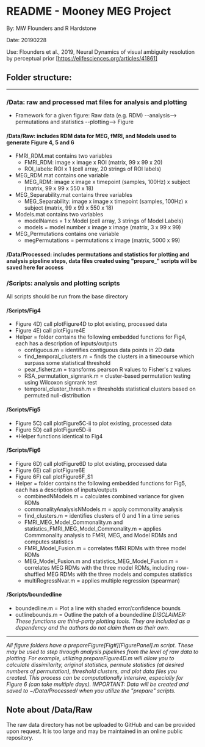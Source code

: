 # README - Mooney MEG Project
By: 		MW Flounders and R Hardstone

Date:       20190228

Use: 		Flounders et al., 2019, Neural Dynamics of visual ambiguity resolution by perceptual prior
            [https://elifesciences.org/articles/41861]

## Folder structure:
______________________________________________________________________________________________________
### /Data: raw and processed mat files for analysis and plotting 
- Framework for a given figure: Raw data (e.g. RDM) --analysis--> permutations and statistics --plotting--> Figure
#### /Data/Raw: includes RDM data for MEG, fMRI, and Models used to generate Figure 4, 5 and 6
- FMRI_RDM.mat contains two variables
    - FMRI_RDM: image x image x ROI (matrix, 99 x 99 x 20)
    - ROI_labels: ROI x 1 (cell array, 20 strings of ROI labels)
- MEG_RDM.mat contains one variable
    - MEG_RDM: image x image x timepoint (samples, 100Hz) x subject (matrix, 99 x 99 x 550 x 18)
- MEG_Separability.mat contains three variables
    - MEG_Separability: image x image x timepoint (samples, 100Hz) x subject (matrix, 99 x 99 x 550 x 18)
- Models.mat contains two variables
    - modelNames = 1 x Model (cell array, 3 strings of Model Labels)
    - models = model number x image x image (matrix, 3 x 99 x 99)
- MEG_Permutations contains one variable
    - megPermutations = permutations x image (matrix, 5000 x 99)
#### /Data/Processed: includes permutations and statistics for plotting and analysis pipeline steps, data files created using "prepare_" scripts will be saved here for access

### /Scripts: analysis and plotting scripts 
All scripts should be run from the base directory
#### /Scripts/Fig4
- Figure 4D) call plotFigure4D to plot existing, processed data
- Figure 4E) call plotFigure4E 
- Helper = folder contains the following embedded functions for Fig4, each has a description of inputs/outputs
    - contiguous.m = identifies contiguous data points in 2D data
    - find_temporal_clusters.m = finds the clusters in a timecourse which surpass some statistical threshold
    - pear_fisherz.m = transforms pearson R values to Fisher's z values
    - RSA_permutation_signrank.m = cluster-based permutation testing using Wilcoxon signrank test
    - temporal_cluster_thresh.m = thresholds statistical clusters based on permuted null-distribution 
#### /Scripts/Fig5
- Figure 5C) call plotFigure5C-ii to plot existing, processed data
- Figure 5D) call plotFigure5D-ii 
- *Helper functions identical to Fig4
#### /Scripts/Fig6 
- Figure 6D) call plotFigure6D to plot existing, processed data
- Figure 6E) call plotFigure6E 
- Figure 6F) call plotFigure6F_S1 
- Helper = folder contains the following embedded functions for Fig5, each has a description of inputs/outputs
    - combinedNModels.m = calculates combined variance for given RDMs
    - commonalityAnalysisNModels.m = apply commonality analysis
    - find_clusters.m = identifies clusters of 0 and 1 in a time series
    - FMRI_MEG_Model_Commonality.m and statistics_FMRI_MEG_Model_Commonality.m = applies Commmonality analysis to FMRI, MEG, and Model RDMs and computes statistics
    - FMRI_Model_Fusion.m = correlates fMRI RDMs with three model RDMs
    - MEG_Model_Fusion.m and statistics_MEG_Model_Fusion.m = correlates MEG RDMs with the three model RDMs, including row-shuffled MEG RDMs with the three models and computes statistics
    - multiRegressNvar.m = applies multiple regression (spearman)
#### /Scripts/boundedline
- boundedline.m = Plot a line with shaded error/confidence bounds
- outlinebounds.m =  Outline the patch of a boundedline
_DISCLAIMER: These functions are third-party plotting tools. They are included as a dependency and the authors do not claim them as their own._
______________________________________________________________________________________________________

_All figure folders have a prepareFigure[Fig#][FigurePanel].m script. These may be used to step through analysis pipelines
from the level of raw data to plotting. For example, utilizing prepareFigure4D.m will allow you to calculate 
dissimilarity, original statistics, permute statistics (at desired numbers of permutation), threshold clusters, and plot 
data files you created. This process can be computationally intensive, especially for Figure 6 (can take multiple days)._ 
*IMPORTANT: Data will be created and saved to ~/Data/Processed/ when you utilize the "prepare" scripts.*
                    
## Note about /Data/Raw 
The raw data directory has not be uploaded to GitHub and can be provided upon request. It is too large and may be maintained in an online public repository. 
